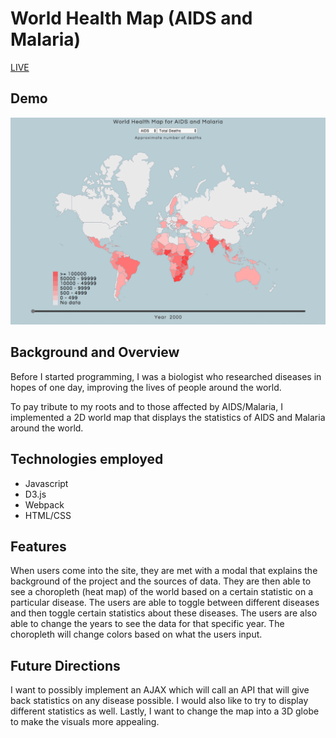 # World Health Map (AIDS and Malaria)

[LIVE](https://ckim2013.github.io/health_map/)

## Demo
![](docs/health_map_demo.gif)

## Background and Overview
Before I started programming, I was a biologist who researched diseases in hopes of one day, improving the lives of people around the world.

To pay tribute to my roots and to those affected by AIDS/Malaria, I implemented a 2D world map that displays the statistics of AIDS and Malaria around the world.

## Technologies employed
- Javascript
- D3.js
- Webpack
- HTML/CSS

## Features
When users come into the site, they are met with a modal that explains the background of the project and the sources of data. They are then able to see a choropleth (heat map) of the world based on a certain statistic on a particular disease. The users are able to toggle between different diseases and then toggle certain statistics about these diseases. The users are also able to change the years to see the data for that specific year. The choropleth will change colors based on what the users input.

## Future Directions
I want to possibly implement an AJAX which will call an API that will give back statistics on any disease possible. I would also like to try to display different statistics as well. Lastly, I want to change the map into a 3D globe to make the visuals more appealing.
